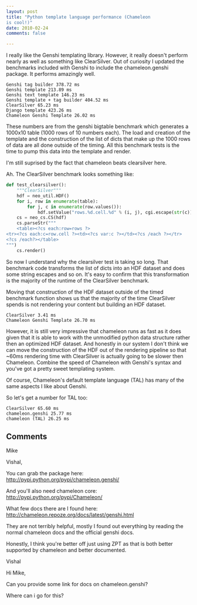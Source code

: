 ```yaml
---
layout: post
title: "Python template language performance (Chameleon
is cool!)"
date: 2010-02-24
comments: false

---
```


I really like the Genshi templating library. However, it really doesn't
perform nearly as well as something like ClearSilver. Out of curiosity I
updated the benchmarks included with Genshi to include the
chameleon.genshi package. It performs amazingly well.

```
Genshi tag builder 378.72 ms
Genshi template 213.89 ms
Genshi text template 146.23 ms
Genshi template + tag builder 404.52 ms
ClearSilver 65.23 ms
Django template 423.26 ms
Chameleon Genshi Template 26.02 ms
```

These numbers are from the genshi bigtable benchmark which generates
a 1000x10 table (1000 rows of 10 numbers each). The load and creation
of the template and the construction of the list of dicts that make
up the 1000 rows of data are all done outside of the timing. All this
benchmark tests is the time to pump this data into the template and
render.

I'm still suprised by the fact that chameleon beats clearsilver here.

Ah. The ClearSilver benchmark looks something like:

``` python
def test_clearsilver():
    """ClearSilver"""
    hdf = neo_util.HDF()
    for i, row in enumerate(table):
        for j, c in enumerate(row.values()):
            hdf.setValue("rows.%d.cell.%d" % (i, j), cgi.escape(str(c)))
    cs = neo_cs.CS(hdf)
    cs.parseStr("""
    <table><?cs each:row=rows ?>
<tr><?cs each:c=row.cell ?><td><?cs var:c ?></td><?cs /each ?></tr>
<?cs /each?></table>
""")
    cs.render()
```

So now I understand why the clearsilver test is taking so long. That
benchmark code transforms
the list of dicts into an HDF dataset and does some string escapes and
so on. It's easy to
confirm that this transformation is the majority of the runtime of the
ClearSilver benchmark.

Moving that construction of the HDF dataset outside of the timed
benchmark function shows us that the majority of the time ClearSilver
spends is not rendering your content but building an HDF dataset.

```
ClearSilver 3.41 ms
Chameleon Genshi Template 26.70 ms
```

However, it is still very impressive that chameleon runs as fast as it
does given that it is able to work with the unmodified python data
structure rather then an optimized HDF dataset. And honestly in our
system I don't think we can move the construction of the HDF out of the
rendering pipeline so that \~60ms rendering time with ClearSilver is
actually going to be slower then Chameleon. Combine the speed of
Chameleon with Genshi's syntax and you've got a pretty sweet templating
system.

Of course, Chameleon's default template language (TAL) has many of the
same aspects I like about Genshi.

So let's get a number for TAL too:

```
ClearSilver 65.60 ms
chameleon.genshi 25.77 ms
chameleon (TAL) 26.25 ms
```

Comments
--------

Mike

Vishal,

You can grab the package here:
http://pypi.python.org/pypi/chameleon.genshi/

And you'll also need chameleon core:
http://pypi.python.org/pypi/Chameleon/

What few docs there are I found here:
http://chameleon.repoze.org/docs/latest/genshi.html

They are not terribly helpful, mostly I found out everything by reading
the normal chameleon docs and the official genshi docs.

Honestly, I think you're better off just using ZPT as that is both
better supported by chameleon and better documented.

Vishal

Hi Mike,

Can you provide some link for docs on chameleon.genshi?

Where can i go for this?
